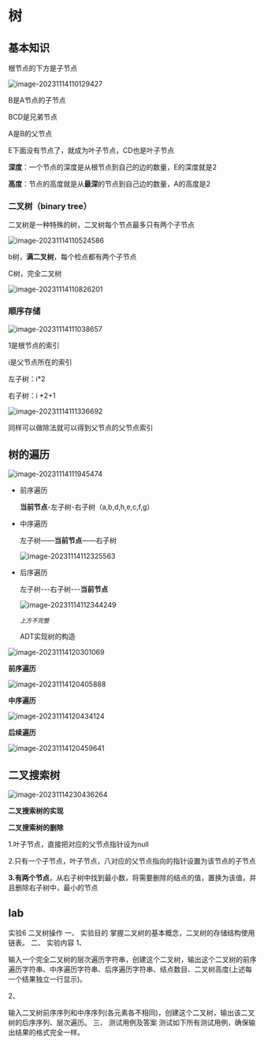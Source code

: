 # 树

## 基本知识

根节点的下方是子节点

![image-20231114110129427](https://raw.githubusercontent.com/xiechen274/ChenCsNote/images/images/image-20231114110129427.png)

B是A节点的子节点

BCD是兄弟节点

A是B的父节点

E下面没有节点了，就成为叶子节点，CD也是叶子节点

**深度**：一个节点的深度是从根节点到自己的边的数量，E的深度就是2

**高度**：节点的高度就是从**最深**的节点到自己边的数量，A的高度是2

### 二叉树（binary tree）

二叉树是一种特殊的树，二叉树每个节点最多只有两个子节点

![image-20231114110524586](https://raw.githubusercontent.com/xiechen274/ChenCsNote/images/images/image-20231114110524586.png)

b树，**满二叉树**，每个检点都有两个子节点

C树，完全二叉树

![image-20231114110826201](https://raw.githubusercontent.com/xiechen274/ChenCsNote/images/images/image-20231114110826201.png)

### 顺序存储

![image-20231114111038657](https://raw.githubusercontent.com/xiechen274/ChenCsNote/images/images/image-20231114111038657.png)

1是根节点的索引

i是父节点所在的索引 

左子树：i*2

右子树：i *2+1

![image-20231114111336692](https://raw.githubusercontent.com/xiechen274/ChenCsNote/images/images/image-20231114111336692.png)

同样可以做除法就可以得到父节点的父节点索引

## 树的遍历

![image-20231114111945474](https://raw.githubusercontent.com/xiechen274/ChenCsNote/images/images/image-20231114111945474.png)



- 前序遍历

  **当前节点**-左子树-右子树（a,b,d,h,e,c,f,g）

- 中序遍历

  左子树——**当前节点**——右子树

  ![image-20231114112325563](https://raw.githubusercontent.com/xiechen274/ChenCsNote/images/images/image-20231114112325563.png)

- 后序遍历

  左子树---右子树---**当前节点**

  ![image-20231114112344249](https://raw.githubusercontent.com/xiechen274/ChenCsNote/images/images/image-20231114112344249.png)

     *`上方不完整`*

  ADT实现树的构造

![image-20231114120301069](https://raw.githubusercontent.com/xiechen274/ChenCsNote/images/images/image-20231114120301069.png)

**前序遍历**

![image-20231114120405888](https://raw.githubusercontent.com/xiechen274/ChenCsNote/images/images/image-20231114120405888.png)

**中序遍历**

![image-20231114120434124](D:%5CCsNote%5Cimage-20231114120434124.png)

**后续遍历**

![image-20231114120459641](D:%5CCsNote%5Cimage-20231114120459641.png)

## 二叉搜索树

![image-20231114230436264](https://raw.githubusercontent.com/xiechen274/ChenCsNote/images/images/image-20231114230436264.png)

**二叉搜索树的实现**



**二叉搜索树的删除**

1.叶子节点，直接把对应的父节点指针设为null

2.只有一个子节点，叶子节点，八对应的父节点指向的指针设置为该节点的子节点

**3.有两个节点**，从右子树中找到最小数，将需要删除的结点的值，置换为该值，并且删除右子树中，最小的节点





## lab

实验6  二叉树操作
一、	实验目的
掌握二叉树的基本概念，二叉树的存储结构使用链表。
二、	实验内容
1、	

输入一个完全二叉树的层次遍历字符串，创建这个二叉树，输出这个二叉树的前序遍历字符串、中序遍历字符串、后序遍历字符串、结点数目、二叉树高度(上述每一个结果独立一行显示)。

2、	

输入二叉树前序序列和中序序列(各元素各不相同)，创建这个二叉树，输出该二叉树的后序序列、层次遍历。
三、	测试用例及答案
测试如下所有测试用例，确保输出结果的格式完全一样。